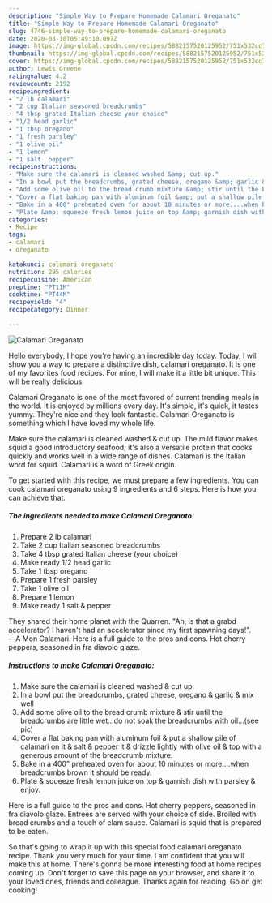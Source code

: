```yaml
---
description: "Simple Way to Prepare Homemade Calamari Oreganato"
title: "Simple Way to Prepare Homemade Calamari Oreganato"
slug: 4746-simple-way-to-prepare-homemade-calamari-oreganato
date: 2020-08-10T05:49:10.097Z
image: https://img-global.cpcdn.com/recipes/5882157520125952/751x532cq70/calamari-oreganato-recipe-main-photo.jpg
thumbnail: https://img-global.cpcdn.com/recipes/5882157520125952/751x532cq70/calamari-oreganato-recipe-main-photo.jpg
cover: https://img-global.cpcdn.com/recipes/5882157520125952/751x532cq70/calamari-oreganato-recipe-main-photo.jpg
author: Lewis Greene
ratingvalue: 4.2
reviewcount: 2192
recipeingredient:
- "2 lb calamari"
- "2 cup Italian seasoned breadcrumbs"
- "4 tbsp grated Italian cheese your choice"
- "1/2 head garlic"
- "1 tbsp oregano"
- "1 fresh parsley"
- "1 olive oil"
- "1 lemon"
- "1 salt  pepper"
recipeinstructions:
- "Make sure the calamari is cleaned washed &amp; cut up."
- "In a bowl put the breadcrumbs, grated cheese, oregano &amp; garlic &amp; mix well"
- "Add some olive oil to the bread crumb mixture &amp; stir until the breadcrumbs are little wet...do not soak the breadcrumbs with oil...(see pic)"
- "Cover a flat baking pan with aluminum foil &amp; put a shallow pile of calamari on it &amp; salt &amp; pepper it &amp; drizzle lightly with olive oil &amp; top with a generous amount of the breadcrumb mixture."
- "Bake in a 400° preheated oven for about 10 minutes or more....when breadcrumbs brown it should be ready."
- "Plate &amp; squeeze fresh lemon juice on top &amp; garnish dish with parsley &amp; enjoy."
categories:
- Recipe
tags:
- calamari
- oreganato

katakunci: calamari oreganato 
nutrition: 295 calories
recipecuisine: American
preptime: "PT11M"
cooktime: "PT44M"
recipeyield: "4"
recipecategory: Dinner

---
```



![Calamari Oreganato](https://img-global.cpcdn.com/recipes/5882157520125952/751x532cq70/calamari-oreganato-recipe-main-photo.jpg)

Hello everybody, I hope you're having an incredible day today. Today, I will show you a way to prepare a distinctive dish, calamari oreganato. It is one of my favorites food recipes. For mine, I will make it a little bit unique. This will be really delicious.

Calamari Oreganato is one of the most favored of current trending meals in the world. It is enjoyed by millions every day. It's simple, it's quick, it tastes yummy. They're nice and they look fantastic. Calamari Oreganato is something which I have loved my whole life.

Make sure the calamari is cleaned washed &amp; cut up. The mild flavor makes squid a good introductory seafood; it&#39;s also a versatile protein that cooks quickly and works well in a wide range of dishes. Calamari is the Italian word for squid. Calamari is a word of Greek origin.


To get started with this recipe, we must prepare a few ingredients. You can cook calamari oreganato using 9 ingredients and 6 steps. Here is how you can achieve that.

<!--inarticleads1-->

##### The ingredients needed to make Calamari Oreganato:

1. Prepare 2 lb calamari
1. Take 2 cup Italian seasoned breadcrumbs
1. Take 4 tbsp grated Italian cheese (your choice)
1. Make ready 1/2 head garlic
1. Take 1 tbsp oregano
1. Prepare 1 fresh parsley
1. Take 1 olive oil
1. Prepare 1 lemon
1. Make ready 1 salt &amp; pepper


They shared their home planet with the Quarren. &#34;Ah, is that a grabd accelerator? I haven&#39;t had an accelerator since my first spawning days!&#34;. ―A Mon Calamari. Here is a full guide to the pros and cons. Hot cherry peppers, seasoned in fra diavolo glaze. 

<!--inarticleads2-->

##### Instructions to make Calamari Oreganato:

1. Make sure the calamari is cleaned washed &amp; cut up.
1. In a bowl put the breadcrumbs, grated cheese, oregano &amp; garlic &amp; mix well
1. Add some olive oil to the bread crumb mixture &amp; stir until the breadcrumbs are little wet...do not soak the breadcrumbs with oil...(see pic)
1. Cover a flat baking pan with aluminum foil &amp; put a shallow pile of calamari on it &amp; salt &amp; pepper it &amp; drizzle lightly with olive oil &amp; top with a generous amount of the breadcrumb mixture.
1. Bake in a 400° preheated oven for about 10 minutes or more....when breadcrumbs brown it should be ready.
1. Plate &amp; squeeze fresh lemon juice on top &amp; garnish dish with parsley &amp; enjoy.


Here is a full guide to the pros and cons. Hot cherry peppers, seasoned in fra diavolo glaze. Entrees are served with your choice of side. Broiled with bread crumbs and a touch of clam sauce. Calamari is squid that is prepared to be eaten. 

So that's going to wrap it up with this special food calamari oreganato recipe. Thank you very much for your time. I am confident that you will make this at home. There's gonna be more interesting food at home recipes coming up. Don't forget to save this page on your browser, and share it to your loved ones, friends and colleague. Thanks again for reading. Go on get cooking!
